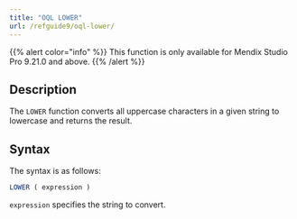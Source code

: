 ```yaml
---
title: "OQL LOWER"
url: /refguide9/oql-lower/
---
```


{{% alert color="info" %}}
This function is only available for Mendix Studio Pro 9.21.0 and above.
{{% /alert %}}

## Description

The `LOWER` function converts all uppercase characters in a given string to lowercase and returns the result.

## Syntax

The syntax is as follows:

```sql {linenos=false}
LOWER ( expression )
```

`expression` specifies the string to convert.
